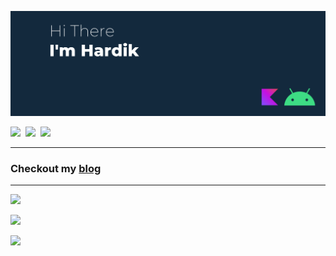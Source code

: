 ![](./img/header.png)

<a href="https://twitter.com/hardik__sachan">![](https://img.shields.io/badge/Twitter-1DA1F2?style=for-the-badge&logo=twitter&logoColor=white)</a>&nbsp;
<a href="https://www.instagram.com/hardik__sachan/">![](https://img.shields.io/badge/Instagram-E4405F?style=for-the-badge&logo=instagram&logoColor=white)</a>&nbsp;
<a href="https://www.linkedin.com/in/hardik-sachan/">![](https://img.shields.io/badge/LinkedIn-0077B5?style=for-the-badge&logo=linkedin&logoColor=white)</a>

---
### Checkout my [blog](https://hardiksachan.hashnode.dev/)
---

![](https://github-readme-stats.vercel.app/api?username=hardiksachan&show_icons=true&theme=tokyonight&locale=en)


![](https://github-readme-stats.vercel.app/api/top-langs/?username=hardiksachan&layout=compact&theme=tokyonight&locale=en )


![](https://github-readme-streak-stats.herokuapp.com/?user=hardiksachan&theme=dark&theme=tokyonight)
